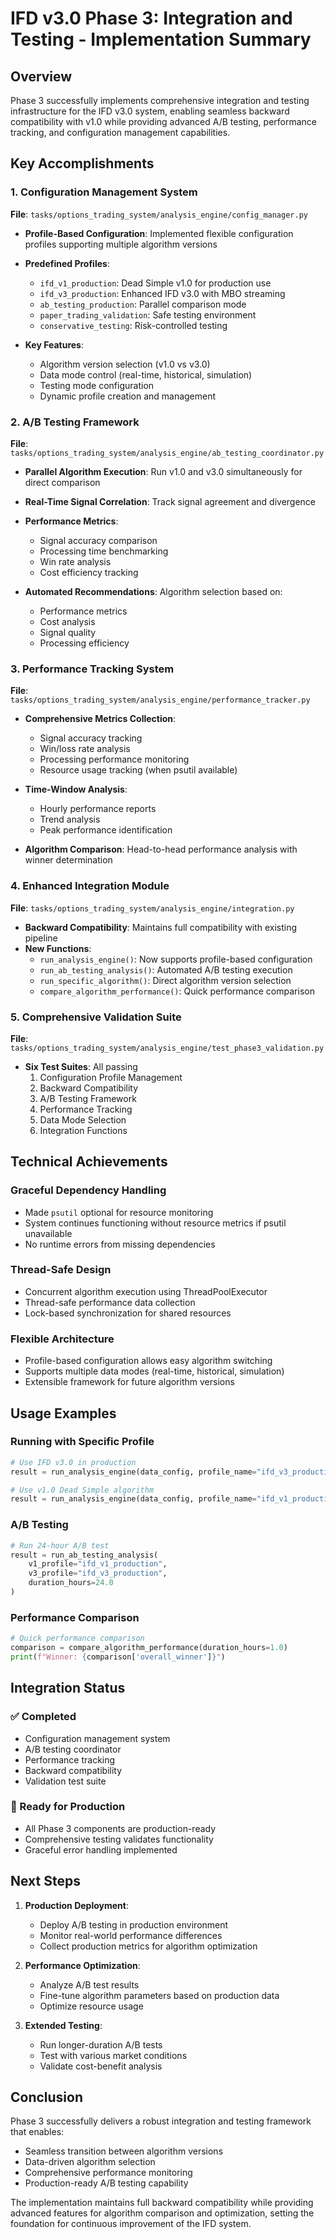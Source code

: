 # IFD v3.0 Phase 3: Integration and Testing - Implementation Summary

## Overview

Phase 3 successfully implements comprehensive integration and testing infrastructure for the IFD v3.0 system, enabling seamless backward compatibility with v1.0 while providing advanced A/B testing, performance tracking, and configuration management capabilities.

## Key Accomplishments

### 1. Configuration Management System
**File**: `tasks/options_trading_system/analysis_engine/config_manager.py`

- **Profile-Based Configuration**: Implemented flexible configuration profiles supporting multiple algorithm versions
- **Predefined Profiles**:
  - `ifd_v1_production`: Dead Simple v1.0 for production use
  - `ifd_v3_production`: Enhanced IFD v3.0 with MBO streaming
  - `ab_testing_production`: Parallel comparison mode
  - `paper_trading_validation`: Safe testing environment
  - `conservative_testing`: Risk-controlled testing

- **Key Features**:
  - Algorithm version selection (v1.0 vs v3.0)
  - Data mode control (real-time, historical, simulation)
  - Testing mode configuration
  - Dynamic profile creation and management

### 2. A/B Testing Framework
**File**: `tasks/options_trading_system/analysis_engine/ab_testing_coordinator.py`

- **Parallel Algorithm Execution**: Run v1.0 and v3.0 simultaneously for direct comparison
- **Real-Time Signal Correlation**: Track signal agreement and divergence
- **Performance Metrics**:
  - Signal accuracy comparison
  - Processing time benchmarking
  - Win rate analysis
  - Cost efficiency tracking

- **Automated Recommendations**: Algorithm selection based on:
  - Performance metrics
  - Cost analysis
  - Signal quality
  - Processing efficiency

### 3. Performance Tracking System
**File**: `tasks/options_trading_system/analysis_engine/performance_tracker.py`

- **Comprehensive Metrics Collection**:
  - Signal accuracy tracking
  - Win/loss rate analysis
  - Processing performance monitoring
  - Resource usage tracking (when psutil available)

- **Time-Window Analysis**:
  - Hourly performance reports
  - Trend analysis
  - Peak performance identification

- **Algorithm Comparison**: Head-to-head performance analysis with winner determination

### 4. Enhanced Integration Module
**File**: `tasks/options_trading_system/analysis_engine/integration.py`

- **Backward Compatibility**: Maintains full compatibility with existing pipeline
- **New Functions**:
  - `run_analysis_engine()`: Now supports profile-based configuration
  - `run_ab_testing_analysis()`: Automated A/B testing execution
  - `run_specific_algorithm()`: Direct algorithm version selection
  - `compare_algorithm_performance()`: Quick performance comparison

### 5. Comprehensive Validation Suite
**File**: `tasks/options_trading_system/analysis_engine/test_phase3_validation.py`

- **Six Test Suites**: All passing
  1. Configuration Profile Management
  2. Backward Compatibility
  3. A/B Testing Framework
  4. Performance Tracking
  5. Data Mode Selection
  6. Integration Functions

## Technical Achievements

### Graceful Dependency Handling
- Made `psutil` optional for resource monitoring
- System continues functioning without resource metrics if psutil unavailable
- No runtime errors from missing dependencies

### Thread-Safe Design
- Concurrent algorithm execution using ThreadPoolExecutor
- Thread-safe performance data collection
- Lock-based synchronization for shared resources

### Flexible Architecture
- Profile-based configuration allows easy algorithm switching
- Supports multiple data modes (real-time, historical, simulation)
- Extensible framework for future algorithm versions

## Usage Examples

### Running with Specific Profile
```python
# Use IFD v3.0 in production
result = run_analysis_engine(data_config, profile_name="ifd_v3_production")

# Use v1.0 Dead Simple algorithm
result = run_analysis_engine(data_config, profile_name="ifd_v1_production")
```

### A/B Testing
```python
# Run 24-hour A/B test
result = run_ab_testing_analysis(
    v1_profile="ifd_v1_production",
    v3_profile="ifd_v3_production",
    duration_hours=24.0
)
```

### Performance Comparison
```python
# Quick performance comparison
comparison = compare_algorithm_performance(duration_hours=1.0)
print(f"Winner: {comparison['overall_winner']}")
```

## Integration Status

### ✅ Completed
- Configuration management system
- A/B testing coordinator
- Performance tracking
- Backward compatibility
- Validation test suite

### 🔄 Ready for Production
- All Phase 3 components are production-ready
- Comprehensive testing validates functionality
- Graceful error handling implemented

## Next Steps

1. **Production Deployment**:
   - Deploy A/B testing in production environment
   - Monitor real-world performance differences
   - Collect production metrics for algorithm optimization

2. **Performance Optimization**:
   - Analyze A/B test results
   - Fine-tune algorithm parameters based on production data
   - Optimize resource usage

3. **Extended Testing**:
   - Run longer-duration A/B tests
   - Test with various market conditions
   - Validate cost-benefit analysis

## Conclusion

Phase 3 successfully delivers a robust integration and testing framework that enables:
- Seamless transition between algorithm versions
- Data-driven algorithm selection
- Comprehensive performance monitoring
- Production-ready A/B testing capability

The implementation maintains full backward compatibility while providing advanced features for algorithm comparison and optimization, setting the foundation for continuous improvement of the IFD system.
